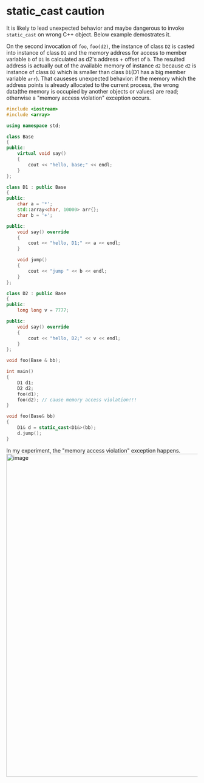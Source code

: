# static_cast caution
It is likely to lead unexpected behavior and maybe dangerous to invoke `static_cast` on wrong C++ object. Below example demostrates it.

On the second invocation of `foo`, `foo(d2)`, the instance of class `D2` is casted into instance of class `D1` and the memory address for access to member variable `b` of `D1` is calculated as d2's address + offset of `b`. The resulted address is actually out of the available memory of instance `d2` because `d2` is instance of class `D2` which is smaller than class `D1`(D1 has a big member variable `arr`). That causeses unexpected behavior: if the memory which the address points is already allocated to the current process, the wrong data(the memory is occupied by another objects or values) are read; otherwise a "memory access violation" exception occurs.

```C++
#include <iostream>
#include <array>

using namespace std;

class Base
{
public:
    virtual void say()
    {
        cout << "hello, base;" << endl;
    }
};

class D1 : public Base
{
public:
    char a = '*';
    std::array<char, 10000> arr{};
    char b = '+';

public:
    void say() override
    {
        cout << "hello, D1;" << a << endl;
    }

    void jump()
    {
        cout << "jump " << b << endl;
    }
};

class D2 : public Base
{
public:
    long long v = 7777;

public:
    void say() override
    {
        cout << "hello, D2;" << v << endl;
    }
};

void foo(Base & bb);

int main()
{
    D1 d1;
    D2 d2;
    foo(d1);
    foo(d2); // cause memory access violation!!!
}

void foo(Base& bb)
{
    D1& d = static_cast<D1&>(bb);
    d.jump();
}
```

In my experiment, the "memory access violation" exception happens.
<img width="851" alt="image" src="https://github.com/Alex-Cheng/alex-cheng.github.io/assets/1518453/7123bf97-4948-4cf5-866a-a271fe3cfd94">



